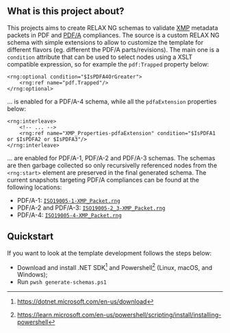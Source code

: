 ## What is this project about?

This projects aims to create RELAX NG schemas to validate [XMP](https://en.wikipedia.org/wiki/Extensible_Metadata_Platform) metadata packets in PDF and [PDF/A](https://en.wikipedia.org/wiki/PDF/A) compliances.
The source is a custom RELAX NG schema with simple extensions to allow to customize the template for different flavors (eg. different the PDF/A parts/revisions). The main one is a `condition` attribute
that can be used to select nodes using a XSLT compatible expression, so for example the `pdf:Trapped` property below:

```
<rng:optional condition="$IsPDFA4OrGreater">
    <rng:ref name="pdf.Trapped"/>
</rng:optional>
```

... is enabled for a PDF/A-4 schema, while all the `pdfaExtension` properties below:

```
<rng:interleave>
    <!-- ... -->
    <rng:ref name="XMP_Properties-pdfaExtension" condition="$IsPDFA1 or $IsPDFA2 or $IsPDFA3"/>
</rng:interleave>
```

... are enabled for PDF/A-1, PDF/A-2 and PDF/A-3 schemas. The schemas are then garbage collected so only recursivelly referenced nodes from the `<rng:start>` element are preserved in the final generated schema. The current snapshots targeting PDF/A compliances can be found at the following locations:

- PDF/A-1: [`ISO19005-1-XMP_Packet.rng`](https://gist.github.com/ceztko/7edd48fae7a9b80f2d089dd5f6aab304#file-iso19005-1-xmp_packet-rng)
- PDF/A-2 and PDF/A-3: [`ISO19005-2_3-XMP_Packet.rng`](https://gist.github.com/ceztko/7edd48fae7a9b80f2d089dd5f6aab304#file-iso19005-2_3-xmp_packet-rng)
- PDF/A-4: [`ISO19005-4-XMP_Packet.rng`](https://gist.github.com/ceztko/7edd48fae7a9b80f2d089dd5f6aab304#file-iso19005-4-xmp_packet-rng)

## Quickstart

If you want to look at the template development follows the steps below:

- Download and install .NET SDK[^1] and Powershell[^2] (Linux, macOS, and Windows);
- Run `pwsh generate-schemas.ps1`

[^1]: https://dotnet.microsoft.com/en-us/download
[^2]: https://learn.microsoft.com/en-us/powershell/scripting/install/installing-powershell
